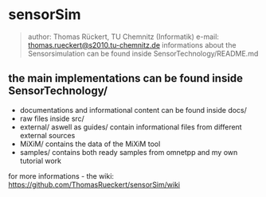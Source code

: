 # sensorSim

> author: Thomas Rückert, TU Chemnitz (Informatik)
> e-mail: thomas.rueckert@s2010.tu-chemnitz.de
> informations about the Sensorsimulation can be found inside SensorTechnology/README.md

## the main implementations can be found inside SensorTechnology/

* documentations and informational content can be found inside docs/
 * raw files inside src/
 * external/ aswell as guides/ contain informational files from different external sources 
* MiXiM/ contains the data of the MiXiM tool
* samples/ contains both ready samples from omnetpp and my own tutorial work

for more informations - the wiki: https://github.com/ThomasRueckert/sensorSim/wiki
